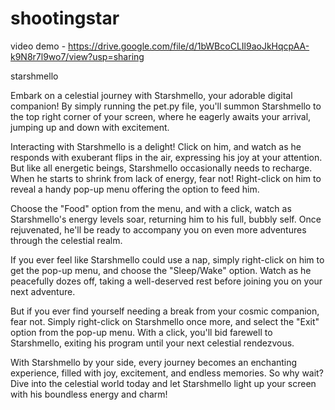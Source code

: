 # shootingstar

video demo - https://drive.google.com/file/d/1bWBcoCLIl9aoJkHqcpAA-k9N8r7l9wo7/view?usp=sharing

starshmello

Embark on a celestial journey with Starshmello, your adorable digital companion! By simply running the pet.py file, you'll summon Starshmello to the top right corner of your screen, where he eagerly awaits your arrival, jumping up and down with excitement.

Interacting with Starshmello is a delight! Click on him, and watch as he responds with exuberant flips in the air, expressing his joy at your attention. But like all energetic beings, Starshmello occasionally needs to recharge. When he starts to shrink from lack of energy, fear not! Right-click on him to reveal a handy pop-up menu offering the option to feed him.

Choose the "Food" option from the menu, and with a click, watch as Starshmello's energy levels soar, returning him to his full, bubbly self. Once rejuvenated, he'll be ready to accompany you on even more adventures through the celestial realm.

If you ever feel like Starshmello could use a nap, simply right-click on him to get the pop-up menu, and choose the "Sleep/Wake" option. Watch as he peacefully dozes off, taking a well-deserved rest before joining you on your next adventure.

But if you ever find yourself needing a break from your cosmic companion, fear not. Simply right-click on Starshmello once more, and select the "Exit" option from the pop-up menu. With a click, you'll bid farewell to Starshmello, exiting his program until your next celestial rendezvous.

With Starshmello by your side, every journey becomes an enchanting experience, filled with joy, excitement, and endless memories. So why wait? Dive into the celestial world today and let Starshmello light up your screen with his boundless energy and charm!

